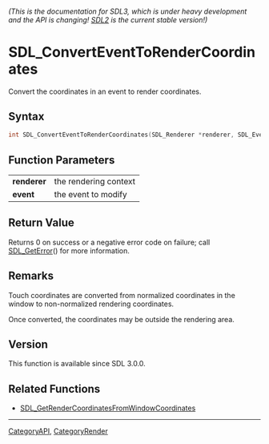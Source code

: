 ###### (This is the documentation for SDL3, which is under heavy development and the API is changing! [SDL2](https://wiki.libsdl.org/SDL2/) is the current stable version!)
# SDL_ConvertEventToRenderCoordinates

Convert the coordinates in an event to render coordinates.

## Syntax

```c
int SDL_ConvertEventToRenderCoordinates(SDL_Renderer *renderer, SDL_Event *event);

```

## Function Parameters

|                  |                       |
| ---------------- | --------------------- |
| **renderer**     | the rendering context |
| **event**        | the event to modify   |

## Return Value

Returns 0 on success or a negative error code on failure; call
[SDL_GetError](SDL_GetError)() for more information.

## Remarks

Touch coordinates are converted from normalized coordinates in the window
to non-normalized rendering coordinates.

Once converted, the coordinates may be outside the rendering area.

## Version

This function is available since SDL 3.0.0.

## Related Functions

* [SDL_GetRenderCoordinatesFromWindowCoordinates](SDL_GetRenderCoordinatesFromWindowCoordinates)

----
[CategoryAPI](CategoryAPI), [CategoryRender](CategoryRender)

